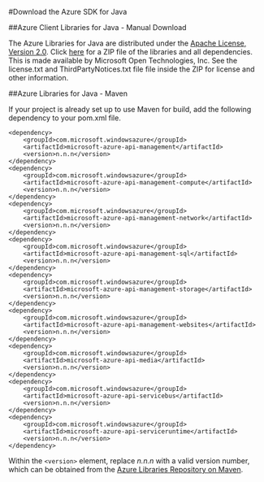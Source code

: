 #Download the Azure SDK for Java

##Azure Client Libraries for Java - Manual Download 

The Azure Libraries for Java are distributed under the [Apache License, Version 2.0][license]. Click [here][zip-download] for a ZIP file of the libraries and all dependencies.  This is made available by Microsoft Open Technologies, Inc.  See the license.txt and ThirdPartyNotices.txt file file inside the ZIP for license and other information.

##Azure Libraries for Java - Maven

If your project is already set up to use Maven for build, add the following dependency to your pom.xml file.

	<dependency>
	    <groupId>com.microsoft.windowsazure</groupId>
	    <artifactId>microsoft-azure-api-management</artifactId>
	    <version>n.n.n</version>
	</dependency>
	<dependency>
	    <groupId>com.microsoft.windowsazure</groupId>
	    <artifactId>microsoft-azure-api-management-compute</artifactId>
	    <version>n.n.n</version>
	</dependency>
	<dependency>
	    <groupId>com.microsoft.windowsazure</groupId>
	    <artifactId>microsoft-azure-api-management-network</artifactId>
	    <version>n.n.n</version>
	</dependency>
	<dependency>
	    <groupId>com.microsoft.windowsazure</groupId>
	    <artifactId>microsoft-azure-api-management-sql</artifactId>
	    <version>n.n.n</version>
	</dependency>
	<dependency>
	    <groupId>com.microsoft.windowsazure</groupId>
	    <artifactId>microsoft-azure-api-management-storage</artifactId>
	    <version>n.n.n</version>
	</dependency>
	<dependency>
	    <groupId>com.microsoft.windowsazure</groupId>
	    <artifactId>microsoft-azure-api-management-websites</artifactId>
	    <version>n.n.n</version>
	</dependency>
	<dependency>
	    <groupId>com.microsoft.windowsazure</groupId>
	    <artifactId>microsoft-azure-api-media</artifactId>
	    <version>n.n.n</version>
	</dependency>
	<dependency>
	    <groupId>com.microsoft.windowsazure</groupId>
	    <artifactId>microsoft-azure-api-servicebus</artifactId>
	    <version>n.n.n</version>
	</dependency>
	<dependency>
	    <groupId>com.microsoft.windowsazure</groupId>
	    <artifactId>microsoft-azure-api-serviceruntime</artifactId>
	    <version>n.n.n</version>
	</dependency>
	


Within the `<version>` element, replace *n.n.n* with a valid version number, which can be obtained from the [Azure Libraries Repository on Maven](http://go.microsoft.com/fwlink/?LinkID=286274).

[license]: http://www.apache.org/licenses/LICENSE-2.0.html
[zip-download]:  http://go.microsoft.com/fwlink/?LinkId=253887

